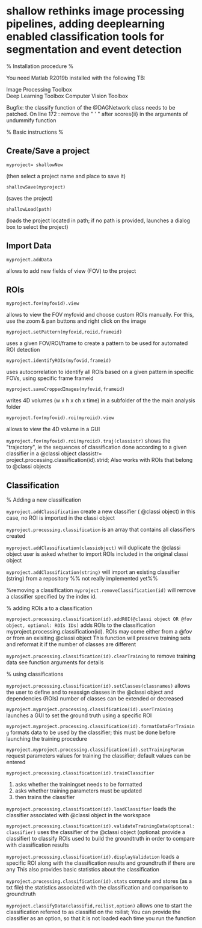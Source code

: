 # shallow rethinks image processing pipelines, adding deeplearning enabled classification tools for segmentation and event detection

% Installation procedure %

You need Matlab R2019b installed with the following TB:


Image Processing Toolbox  
Deep Learning Toolbox
Computer Vision Toolbox


Bugfix: the classify function of the @DAGNetwork class needs to be patched. On line 172 :
remove the " ' " after scores{ii} in the arguments of undummify function


% Basic instructions %


Create/Save a project
---------------------

```myproject= shallowNew```

 (then select a project name and place to save it)

```shallowSave(myproject)```

(saves the project)

```shallowLoad(path)```

(loads the project located in path; if no path is provided, launches a dialog box to select the project)


Import Data
------------

```myproject.addData```

allows to add new fields of view (FOV) to the project


ROIs
----

```myproject.fov(myfovid).view```

allows to view the FOV myfovid and choose custom ROIs manually. For this, use the zoom & pan buttons and right click on the image

```myproject.setPattern(myfovid,roiid,frameid)```

uses a given FOV/ROI/frame to create a pattern to be used for automated ROI detection

```myproject.identifyROIs(myfovid,frameid)```

uses autocorrelation to identify all ROIs based on a given pattern in specific FOVs, using specific frame frameid

```myproject.saveCroppedImages(myfovid,frameid)```

writes 4D volumes (w x h x ch x time) in a subfolder of the the main analysis folder

```myproject.fov(myfovid).roi(myroiid).view```

allows to view the 4D volume in a GUI

```myproject.fov(myfovid).roi(myroiid).traj(classistr)```
shows the "trajectory", ie the sequences of classification done according to a given classifier in a @classi object
classistr= project.processing.classification(id).strid;
Also works with ROIs that belong to @classi objects





Classification
--------------

% Adding a new classification 

```myproject.addClassification```
create a new classifier  ( @classi object)
in this case, no ROI is imported in the classi object

```myproject.processing.classification```
is an array that contains all classifiers created

```myproject.addClassification(classiobject)``` will duplicate the @classi object 
user is asked whether to import ROIs included in the original classi object

```myproject.addClassification(string)``` will import an existing classifier (string) from a repository
%% not really implemented yet%%

%removing a classification 
```myproject.removeClassification(id)``` will remove a classifier specified by the index id.


% adding ROIs a to a classification 

```myproject.processing.classification(id).addROI(@classi object OR @fov object, optional: ROIs IDs)```
adds ROIs to the classification myproject.processing.classification(id).
ROIs may come either from a @fov or from an exisiting @classi object
This function will preserve training sets and reformat it if the number of classes are different

```myproject.processing.classification(id).clearTraining``` to remove training data 
see function arguments for details 

% using classifications

```myproject.processing.classification(id).setClasses(classnames)```
allows the user to define and to reassign classes in the @classi object and dependencies (ROIs)
number of classes can be extended or decreased

```myproject.myproject.processing.classification(id).userTraining```
launches a GUI to set the ground truth using a specific ROI

```myproject.myproject.processing.classification(id).formatDataForTraining```
formats data to be used by the classifier;
this must be done before launching the training procedure

```myproject.myproject.processing.classification(id).setTrainingParam```
request parameters values for training the classifier; default values can be entered

```myproject.processing.classification(id).trainClassifier```
1) asks whether the trainingset needs to be formatted
2) asks whether training parameters must be updated
3) then trains the classifier

```myproject.processing.classification(id).loadClassifier```
loads the classifier associated with @classi object in the workspace

```myproject.processing.classification(id).validateTrainingData(optional: classifier)```
uses the classifier of the @classi object (optional: provide a classifier) to classify ROIs used to build the groundtruth in order to compare with classification results

```myproject.processing.classification(id).displayValidation```
loads a specific ROI along with the classification results and groundtruth if there are any
This also provides basic statistics about the classification

```myproject.processing.classification(id).stats```
compute and stores (as a txt file) the statistics associated with the classification and comparison
to groundtruth

```myproject.classifyData(classifid,roilist,option)```
allows one to start the classification referred to as classifid on the roilist; You can provide the classifier as an option, so that it is not loaded each time you run the function

